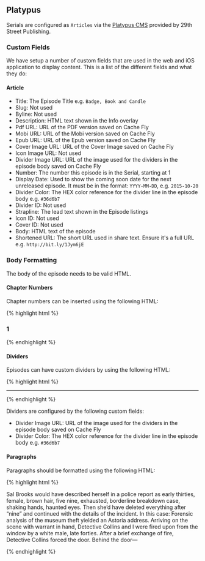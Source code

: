 ## Platypus

Serials are configured as `Articles` via the [Platypus CMS](https://platypus.29.io/) provided by 29th Street Publishing.
  
### Custom Fields

We have setup a number of custom fields that are used in the web and iOS application to display content. This is a list of the different fields and what they do:

#### Article
+ Title: The Episode Title e.g. `Badge, Book and Candle`
+ Slug: Not used
+ Byline: Not used
+ Description: HTML text shown in the Info overlay
+ Pdf URL: URL of the PDF version saved on Cache Fly
+ Mobi URL: URL of the Mobi version saved on Cache Fly
+ Epub URL: URL of the Epub version saved on Cache Fly
+ Cover Image URL: URL of the Cover Image saved on Cache Fly
+ Icon Image URL: Not used
+ Divider Image URL: URL of the image used for the dividers in the episode body saved on Cache Fly
+ Number: The number this episode is in the Serial, starting at 1
+ Display Date: Used to show the coming soon date for the next unreleased episode. It must be in the format: `YYYY-MM-DD`, e.g. `2015-10-20`
+ Divider Color: The HEX color reference for the divider line in the episode body e.g. `#36d6b7`
+ Divider ID: Not used
+ Strapline: The lead text shown in the Episode listings
+ Icon ID: Not used
+ Cover ID: Not used
+ Body: HTML text of the episode
+ Shortened URL: The short URL used in share text. Ensure it's a full URL e.g. `http://bit.ly/1Jym6jE`

### Body Formatting

The body of the episode needs to be valid HTML.

#### Chapter Numbers

Chapter numbers can be inserted using the following HTML:

{% highlight html %}
<h3 id="1">1</h3>
{% endhighlight %}

#### Dividers

Episodes can have custom dividers by using the following HTML:

{% highlight html %}
<hr>
{% endhighlight %}

Dividers are configured by the following custom fields:
  
+ Divider Image URL: URL of the image used for the dividers in the episode body saved on Cache Fly
+ Divider Color: The HEX color reference for the divider line in the episode body e.g. `#36d6b7`

#### Paragraphs

Paragraphs should be formatted using the following HTML:

{% highlight html %}
<p>Sal Brooks would have described herself in a police report as early thirties, female, brown hair, five nine, exhausted, borderline breakdown case, shaking hands, haunted eyes. Then she’d have deleted everything after “nine” and continued with the details of the incident. In this case: Forensic analysis of the museum theft yielded an Astoria address. Arriving on the scene with warrant in hand, Detective Collins and I were fired upon from the window by a white male, late forties. After a brief exchange of fire, Detective Collins forced the door. Behind the door—</p>
{% endhighlight %}
